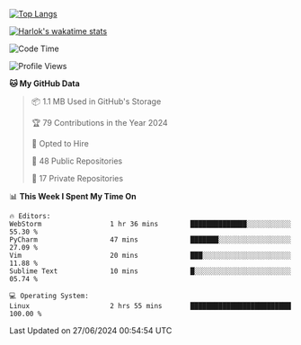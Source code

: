 [![Top Langs](https://github-readme-stats.vercel.app/api/top-langs/?username=remisiki&theme=dracula&layout=compact&hide=Jupyter%20Notebook,CSS,HTML&langs_count=10&exclude_repo=GMM-Demux-GUI)](https://github.com/anuraghazra/github-readme-stats)

[![Harlok's wakatime stats](https://github-readme-stats.vercel.app/api/wakatime?username=@remisiki&theme=dracula&layout=compact&langs_count=10&hide=other,html,css,text,json,markdown,jupyter)](https://github.com/anuraghazra/github-readme-stats)

<!--START_SECTION:waka-->
![Code Time](http://img.shields.io/badge/Code%20Time-838%20hrs%2026%20mins-blue)

![Profile Views](http://img.shields.io/badge/Profile%20Views-2-blue)

**🐱 My GitHub Data** 

> 📦 1.1 MB Used in GitHub's Storage 
 > 
> 🏆 79 Contributions in the Year 2024
 > 
> 💼 Opted to Hire
 > 
> 📜 48 Public Repositories 
 > 
> 🔑 17 Private Repositories 
 > 
📊 **This Week I Spent My Time On** 

```text
🔥 Editors: 
WebStorm                 1 hr 36 mins        ██████████████░░░░░░░░░░░   55.30 % 
PyCharm                  47 mins             ███████░░░░░░░░░░░░░░░░░░   27.09 % 
Vim                      20 mins             ███░░░░░░░░░░░░░░░░░░░░░░   11.88 % 
Sublime Text             10 mins             █░░░░░░░░░░░░░░░░░░░░░░░░   05.74 % 

💻 Operating System: 
Linux                    2 hrs 55 mins       █████████████████████████   100.00 % 
```


 Last Updated on 27/06/2024 00:54:54 UTC
<!--END_SECTION:waka-->
